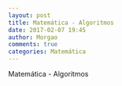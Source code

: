 ```yaml
---
layout: post
title: Matemática - Algoritmos
date: 2017-02-07 19:45
author: Morgao
comments: true
categories: Matemática
---
```


Matemática - Algoritmos